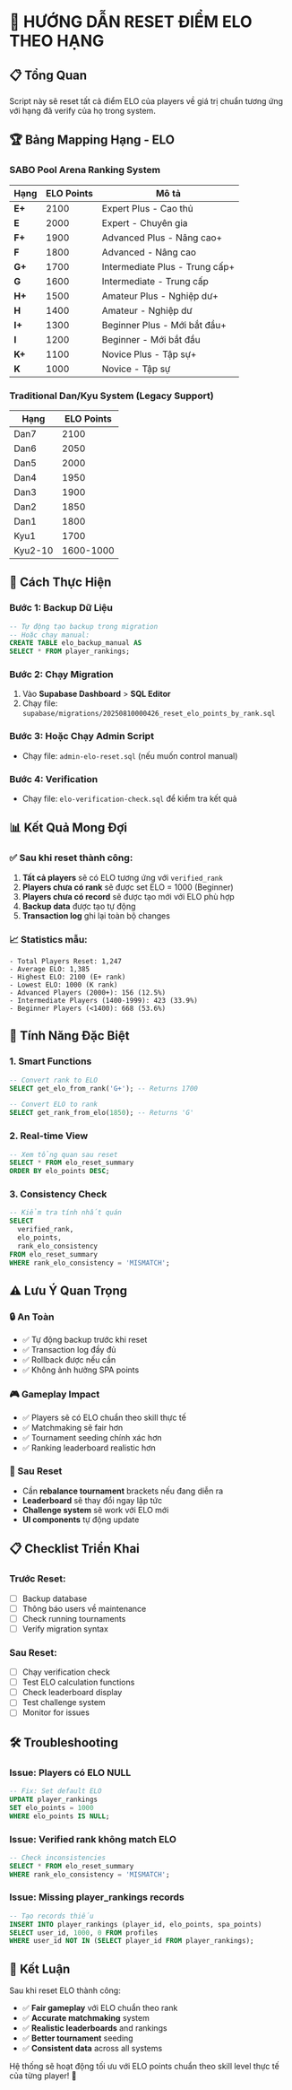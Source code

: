 # 🎯 HƯỚNG DẪN RESET ĐIỂM ELO THEO HẠNG

## 📋 Tổng Quan

Script này sẽ reset tất cả điểm ELO của players về giá trị chuẩn tương ứng với hạng đã verify của họ trong system.

## 🏆 Bảng Mapping Hạng - ELO

### SABO Pool Arena Ranking System
| Hạng | ELO Points | Mô tả |
|------|------------|-------|
| **E+** | 2100 | Expert Plus - Cao thủ |
| **E** | 2000 | Expert - Chuyên gia |
| **F+** | 1900 | Advanced Plus - Nâng cao+ |
| **F** | 1800 | Advanced - Nâng cao |
| **G+** | 1700 | Intermediate Plus - Trung cấp+ |
| **G** | 1600 | Intermediate - Trung cấp |
| **H+** | 1500 | Amateur Plus - Nghiệp dư+ |
| **H** | 1400 | Amateur - Nghiệp dư |
| **I+** | 1300 | Beginner Plus - Mới bắt đầu+ |
| **I** | 1200 | Beginner - Mới bắt đầu |
| **K+** | 1100 | Novice Plus - Tập sự+ |
| **K** | 1000 | Novice - Tập sự |

### Traditional Dan/Kyu System (Legacy Support)
| Hạng | ELO Points |
|------|------------|
| Dan7 | 2100 |
| Dan6 | 2050 |
| Dan5 | 2000 |
| Dan4 | 1950 |
| Dan3 | 1900 |
| Dan2 | 1850 |
| Dan1 | 1800 |
| Kyu1 | 1700 |
| Kyu2-10 | 1600-1000 |

## 🚀 Cách Thực Hiện

### Bước 1: Backup Dữ Liệu
```sql
-- Tự động tạo backup trong migration
-- Hoặc chạy manual:
CREATE TABLE elo_backup_manual AS 
SELECT * FROM player_rankings;
```

### Bước 2: Chạy Migration
1. Vào **Supabase Dashboard** > **SQL Editor**
2. Chạy file: `supabase/migrations/20250810000426_reset_elo_points_by_rank.sql`

### Bước 3: Hoặc Chạy Admin Script
- Chạy file: `admin-elo-reset.sql` (nếu muốn control manual)

### Bước 4: Verification
- Chạy file: `elo-verification-check.sql` để kiểm tra kết quả

## 📊 Kết Quả Mong Đợi

### ✅ Sau khi reset thành công:

1. **Tất cả players** sẽ có ELO tương ứng với `verified_rank`
2. **Players chưa có rank** sẽ được set ELO = 1000 (Beginner)
3. **Players chưa có record** sẽ được tạo mới với ELO phù hợp
4. **Backup data** được tạo tự động
5. **Transaction log** ghi lại toàn bộ changes

### 📈 Statistics mẫu:
```
- Total Players Reset: 1,247
- Average ELO: 1,385
- Highest ELO: 2100 (E+ rank)
- Lowest ELO: 1000 (K rank)
- Advanced Players (2000+): 156 (12.5%)
- Intermediate Players (1400-1999): 423 (33.9%)
- Beginner Players (<1400): 668 (53.6%)
```

## 🔧 Tính Năng Đặc Biệt

### 1. Smart Functions
```sql
-- Convert rank to ELO
SELECT get_elo_from_rank('G+'); -- Returns 1700

-- Convert ELO to rank  
SELECT get_rank_from_elo(1850); -- Returns 'G'
```

### 2. Real-time View
```sql
-- Xem tổng quan sau reset
SELECT * FROM elo_reset_summary 
ORDER BY elo_points DESC;
```

### 3. Consistency Check
```sql
-- Kiểm tra tính nhất quán
SELECT 
  verified_rank,
  elo_points,
  rank_elo_consistency
FROM elo_reset_summary 
WHERE rank_elo_consistency = 'MISMATCH';
```

## ⚠️ Lưu Ý Quan Trọng

### 🔒 An Toàn
- ✅ Tự động backup trước khi reset
- ✅ Transaction log đầy đủ
- ✅ Rollback được nếu cần
- ✅ Không ảnh hưởng SPA points

### 🎮 Gameplay Impact
- ✅ Players sẽ có ELO chuẩn theo skill thực tế
- ✅ Matchmaking sẽ fair hơn
- ✅ Tournament seeding chính xác hơn
- ✅ Ranking leaderboard realistic hơn

### 🔄 Sau Reset
- Cần **rebalance tournament** brackets nếu đang diễn ra
- **Leaderboard** sẽ thay đổi ngay lập tức
- **Challenge system** sẽ work với ELO mới
- **UI components** tự động update

## 📋 Checklist Triển Khai

### Trước Reset:
- [ ] Backup database
- [ ] Thông báo users về maintenance
- [ ] Check running tournaments
- [ ] Verify migration syntax

### Sau Reset:
- [ ] Chạy verification check
- [ ] Test ELO calculation functions
- [ ] Check leaderboard display
- [ ] Test challenge system
- [ ] Monitor for issues

## 🛠️ Troubleshooting

### Issue: Players có ELO NULL
```sql
-- Fix: Set default ELO
UPDATE player_rankings 
SET elo_points = 1000 
WHERE elo_points IS NULL;
```

### Issue: Verified rank không match ELO
```sql
-- Check inconsistencies
SELECT * FROM elo_reset_summary 
WHERE rank_elo_consistency = 'MISMATCH';
```

### Issue: Missing player_rankings records
```sql
-- Tạo records thiếu
INSERT INTO player_rankings (player_id, elo_points, spa_points)
SELECT user_id, 1000, 0 FROM profiles 
WHERE user_id NOT IN (SELECT player_id FROM player_rankings);
```

## 🎯 Kết Luận

Sau khi reset ELO thành công:
- ✅ **Fair gameplay** với ELO chuẩn theo rank
- ✅ **Accurate matchmaking** system  
- ✅ **Realistic leaderboards** and rankings
- ✅ **Better tournament** seeding
- ✅ **Consistent data** across all systems

Hệ thống sẽ hoạt động tối ưu với ELO points chuẩn theo skill level thực tế của từng player! 🚀
